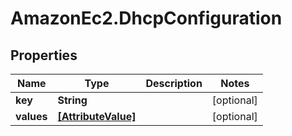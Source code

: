 # AmazonEc2.DhcpConfiguration

## Properties

Name | Type | Description | Notes
------------ | ------------- | ------------- | -------------
**key** | **String** |  | [optional] 
**values** | [**[AttributeValue]**](AttributeValue.md) |  | [optional] 


